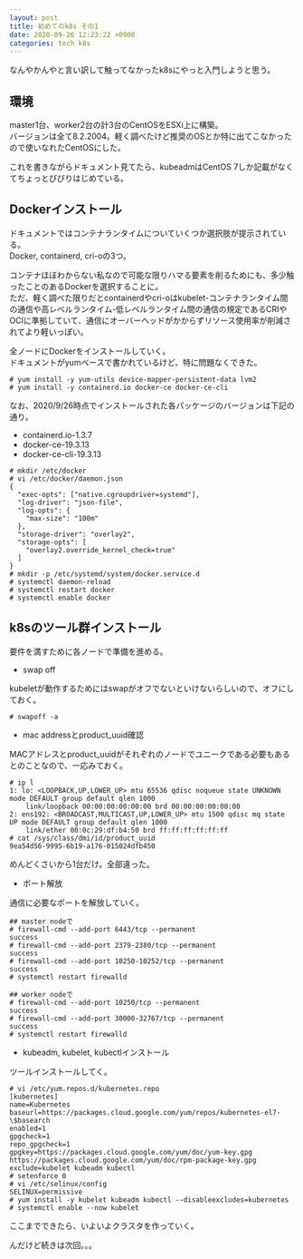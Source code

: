 ```yaml
---
layout: post
title: 初めてのk8s その1
date: 2020-09-26 12:23:22 +0900 
categories: tech k8s
---
```


なんやかんやと言い訳して触ってなかったk8sにやっと入門しようと思う。

## 環境
master1台、worker2台の計3台のCentOSをESXi上に構築。  
バージョンは全て8.2.2004。軽く調べたけど推奨のOSとか特に出てこなかったので使いなれたCentOSにした。

これを書きながらドキュメント見てたら、kubeadmはCentOS 7しか記載がなくてちょっとびびりはじめている。

## Dockerインストール

ドキュメントではコンテナランタイムについていくつか選択肢が提示されている。  
Docker, containerd, cri-oの3つ。

コンテナほぼわからない私なので可能な限りハマる要素を削るためにも、多少触ったことのあるDockerを選択することに。  
ただ、軽く調べた限りだとcontainerdやcri-oはkubelet-コンテナランタイム間の通信や高レベルランタイム-低レベルランタイム間の通信の規定であるCRIやOCIに準拠していて、通信にオーバーヘッドがかからずリソース使用率が削減されてより軽いっぽい。

全ノードにDockerをインストールしていく。  
ドキュメントがyumベースで書かれているけど、特に問題なくできた。

```
# yum install -y yum-utils device-mapper-persistent-data lvm2
# yum install -y containerd.io docker-ce docker-ce-cli
```

なお、2020/9/26時点でインストールされた各パッケージのバージョンは下記の通り。
- containerd.io-1.3.7
- docker-ce-19.3.13
- docker-ce-cli-19.3.13

```
# mkdir /etc/docker
# vi /etc/docker/daemon.json
{
  "exec-opts": ["native.cgroupdriver=systemd"],
  "log-driver": "json-file",
  "log-opts": {
    "max-size": "100m"
  },
  "storage-driver": "overlay2",
  "storage-opts": [
    "overlay2.override_kernel_check=true"
  ]
}
# mkdir -p /etc/systemd/system/docker.service.d
# systemctl daemon-reload
# systemctl restart docker
# systemctl enable docker
```


## k8sのツール群インストール

要件を満すために各ノードで準備を進める。

- swap off

kubeletが動作するためにはswapがオフでないといけないらしいので、オフにしておく。

```
# swapoff -a
```

- mac addressとproduct_uuid確認

MACアドレスとproduct_uuidがそれぞれのノードでユニークである必要もあるとのことなので、一応みておく。

```
# ip l
1: lo: <LOOPBACK,UP,LOWER_UP> mtu 65536 qdisc noqueue state UNKNOWN mode DEFAULT group default qlen 1000
    link/loopback 00:00:00:00:00:00 brd 00:00:00:00:00:00
2: ens192: <BROADCAST,MULTICAST,UP,LOWER_UP> mtu 1500 qdisc mq state UP mode DEFAULT group default qlen 1000
    link/ether 00:0c:29:df:b4:50 brd ff:ff:ff:ff:ff:ff
# cat /sys/class/dmi/id/product_uuid
9ea54d56-9995-6b19-a176-015024dfb450
```

めんどくさいから1台だけ。全部違った。

- ポート解放

通信に必要なポートを解放していく。

```
## master nodeで
# firewall-cmd --add-port 6443/tcp --permanent
success
# firewall-cmd --add-port 2379-2380/tcp --permanent
success
# firewall-cmd --add-port 10250-10252/tcp --permanent
success
# systemctl restart firewalld
```

```
## worker nodeで
# firewall-cmd --add-port 10250/tcp --permanent
success
# firewall-cmd --add-port 30000-32767/tcp --permanent
success
# systemctl restart firewalld
```

- kubeadm, kubelet, kubectlインストール

ツールインストールしてく。

```
# vi /etc/yum.repos.d/kubernetes.repo
[kubernetes]
name=Kubernetes
baseurl=https://packages.cloud.google.com/yum/repos/kubernetes-el7-\$basearch
enabled=1
gpgcheck=1
repo_gpgcheck=1
gpgkey=https://packages.cloud.google.com/yum/doc/yum-key.gpg https://packages.cloud.google.com/yum/doc/rpm-package-key.gpg
exclude=kubelet kubeadm kubectl
# setenforce 0
# vi /etc/selinux/config
SELINUX=permissive
# yum install -y kubelet kubeadm kubectl --disableexcludes=kubernetes
# systemctl enable --now kubelet
```

ここまでできたら、いよいよクラスタを作っていく。

んだけど続きは次回。。。
